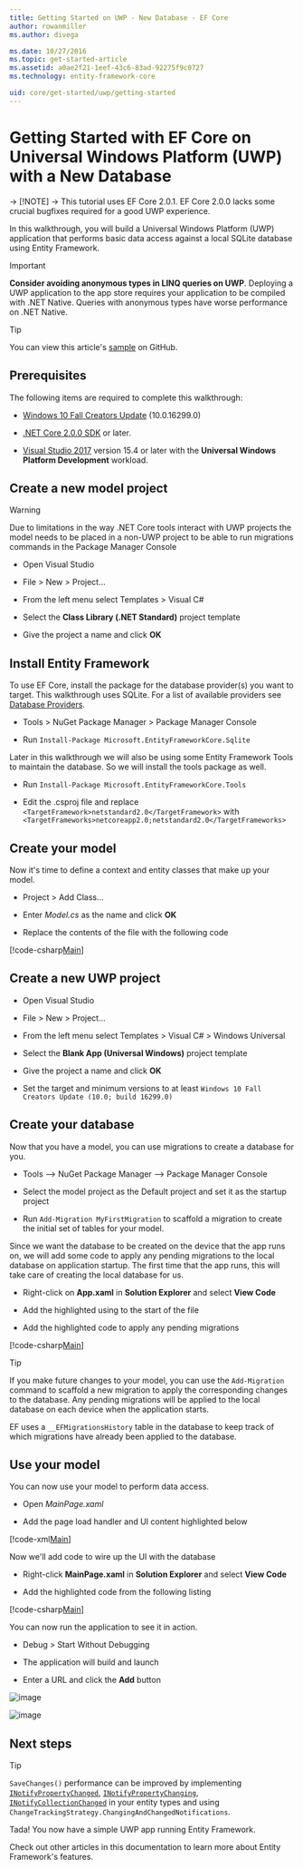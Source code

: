 ```yaml
---
title: Getting Started on UWP - New Database - EF Core
author: rowanmiller
ms.author: divega

ms.date: 10/27/2016
ms.topic: get-started-article
ms.assetid: a0ae2f21-1eef-43c6-83ad-92275f9c0727
ms.technology: entity-framework-core

uid: core/get-started/uwp/getting-started
---
```


# Getting Started with EF Core on Universal Windows Platform (UWP) with a New Database

-> [!NOTE]
-> This tutorial uses EF Core 2.0.1. EF Core 2.0.0 lacks some crucial bugfixes required for a good UWP experience.

In this walkthrough, you will build a Universal Windows Platform (UWP) application that performs basic data access against a local SQLite database using Entity Framework.

> [!IMPORTANT]
> **Consider avoiding anonymous types in LINQ queries on UWP**. Deploying a UWP application to the app store requires your application to be compiled with .NET Native. Queries with anonymous types have worse performance on .NET Native.

> [!TIP]
> You can view this article's [sample](https://github.com/aspnet/EntityFramework.Docs/tree/master/samples/core/GetStarted/UWP/UWP.SQLite) on GitHub.

## Prerequisites

The following items are required to complete this walkthrough:

* [Windows 10 Fall Creators Update](https://support.microsoft.com/en-us/help/4027667/windows-update-windows-10) (10.0.16299.0)

* [.NET Core 2.0.0 SDK](https://www.microsoft.com/net/core) or later.

* [Visual Studio 2017](https://www.visualstudio.com/downloads/) version 15.4 or later with the **Universal Windows Platform Development** workload.

## Create a new model project

> [!WARNING]
> Due to limitations in the way .NET Core tools interact with UWP projects the model needs to be placed in a non-UWP project to be able to run migrations commands in the Package Manager Console

* Open Visual Studio

* File > New > Project...

* From the left menu select Templates > Visual C#

* Select the **Class Library (.NET Standard)** project template

* Give the project a name and click **OK**

## Install Entity Framework

To use EF Core, install the package for the database provider(s) you want to target. This walkthrough uses SQLite. For a list of available providers see [Database Providers](../../providers/index.md).

* Tools > NuGet Package Manager > Package Manager Console

* Run `Install-Package Microsoft.EntityFrameworkCore.Sqlite`

Later in this walkthrough we will also be using some Entity Framework Tools to maintain the database. So we will install the tools package as well.

* Run `Install-Package Microsoft.EntityFrameworkCore.Tools`

* Edit the .csproj file and replace `<TargetFramework>netstandard2.0</TargetFramework>` with `<TargetFrameworks>netcoreapp2.0;netstandard2.0</TargetFrameworks>`

## Create your model

Now it's time to define a context and entity classes that make up your model.

* Project > Add Class...

* Enter *Model.cs* as the name and click **OK**

* Replace the contents of the file with the following code

[!code-csharp[Main](../../../../samples/core/GetStarted/UWP/UWP.Model/Model.cs)]

## Create a new UWP project

* Open Visual Studio

* File > New > Project...

* From the left menu select Templates > Visual C# > Windows Universal

* Select the **Blank App (Universal Windows)** project template

* Give the project a name and click **OK**

* Set the target and minimum versions to at least `Windows 10 Fall Creators Update (10.0; build 16299.0)`

## Create your database

Now that you have a model, you can use migrations to create a database for you.

* Tools –> NuGet Package Manager –> Package Manager Console

* Select the model project as the Default project and set it as the startup project

* Run `Add-Migration MyFirstMigration` to scaffold a migration to create the initial set of tables for your model.

Since we want the database to be created on the device that the app runs on, we will add some code to apply any pending migrations to the local database on application startup. The first time that the app runs, this will take care of creating the local database for us.

* Right-click on **App.xaml** in **Solution Explorer** and select **View Code**

* Add the highlighted using to the start of the file

* Add the highlighted code to apply any pending migrations

[!code-csharp[Main](../../../../samples/core/GetStarted/UWP/UWP.SQLite/App.xaml.cs?highlight=1,25-28)]

> [!TIP]  
> If you make future changes to your model, you can use the `Add-Migration` command to scaffold a new migration to apply the corresponding changes to the database. Any pending migrations will be applied to the local database on each device when the application starts.
>
>EF uses a `__EFMigrationsHistory` table in the database to keep track of which migrations have already been applied to the database.

## Use your model

You can now use your model to perform data access.

* Open *MainPage.xaml*

* Add the page load handler and UI content highlighted below

[!code-xml[Main](../../../../samples/core/GetStarted/UWP/UWP.SQLite/MainPage.xaml?highlight=9,11-23)]

Now we'll add code to wire up the UI with the database

* Right-click **MainPage.xaml** in **Solution Explorer** and select **View Code**

* Add the highlighted code from the following listing

[!code-csharp[Main](../../../../samples/core/GetStarted/UWP/UWP.SQLite/MainPage.xaml.cs?highlight=30-48)]

You can now run the application to see it in action.

* Debug > Start Without Debugging

* The application will build and launch

* Enter a URL and click the **Add** button

![image](_static/create.png)

![image](_static/list.png)

## Next steps

> [!TIP]
> `SaveChanges()` performance can be improved by implementing [`INotifyPropertyChanged`](https://msdn.microsoft.com/en-us/library/system.componentmodel.inotifypropertychanged.aspx), [`INotifyPropertyChanging`](https://msdn.microsoft.com/en-us/library/system.componentmodel.inotifypropertychanging.aspx), [`INotifyCollectionChanged`](https://msdn.microsoft.com/en-us/library/system.collections.specialized.inotifycollectionchanged.aspx) in your entity types and using `ChangeTrackingStrategy.ChangingAndChangedNotifications`.

Tada! You now have a simple UWP app running Entity Framework.

Check out other articles in this documentation to learn more about Entity Framework's features.
